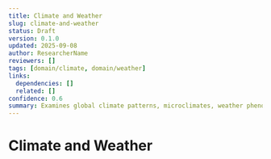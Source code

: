 ```yaml
---
title: Climate and Weather
slug: climate-and-weather
status: Draft
version: 0.1.0
updated: 2025-09-08
author: ResearcherName
reviewers: []
tags: [domain/climate, domain/weather]
links:
  dependencies: []
  related: []
confidence: 0.6
summary: Examines global climate patterns, microclimates, weather phenomena, and atmospheric processes.
---
```


# Climate and Weather

